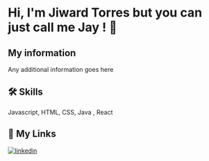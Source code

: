 # Hi, I'm Jiward Torres but you can just call me Jay ! 👋
## My information

Any additional information goes here

## 🛠 Skills
Javascript, HTML, CSS, Java , React
## 🔗 My Links
[![linkedin](https://img.shields.io/badge/linkedin-0A66C2?style=for-the-badge&logo=linkedin&logoColor=white)](https://www.linkedin.com/in/jiward-torres/)


